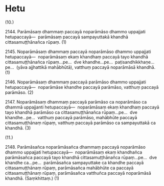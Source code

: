 # Hetu

(10.)

2144\. Parāmāsaṃ dhammaṃ paccayā noparāmāso dhammo uppajjati hetupaccayā—  parāmāsaṃ paccayā sampayuttakā khandhā cittasamuṭṭhānañca rūpaṃ. (1)

2145\. Noparāmāsaṃ dhammaṃ paccayā noparāmāso dhammo uppajjati hetupaccayā—  noparāmāsaṃ ekaṃ khandhaṃ paccayā tayo khandhā cittasamuṭṭhānañca rūpaṃ…pe…  dve khandhe…pe…  paṭisandhikkhaṇe…pe…  (yāva ajjhattikā mahābhūtā), vatthuṃ paccayā noparāmāsā khandhā. (1)

2146\. Noparāmāsaṃ dhammaṃ paccayā parāmāso dhammo uppajjati hetupaccayā—  noparāmāse khandhe paccayā parāmāso, vatthuṃ paccayā parāmāso. (2)

2147\. Noparāmāsaṃ dhammaṃ paccayā parāmāso ca noparāmāso ca dhammā uppajjanti hetupaccayā—  noparāmāsaṃ ekaṃ khandhaṃ paccayā tayo khandhā parāmāso ca cittasamuṭṭhānañca rūpaṃ…pe…  dve khandhe…pe…  vatthuṃ paccayā parāmāso, mahābhūte paccayā cittasamuṭṭhānaṃ rūpaṃ, vatthuṃ paccayā parāmāso ca sampayuttakā ca khandhā. (3)

(11.)

2148\. Parāmāsañca noparāmāsañca dhammaṃ paccayā noparāmāso dhammo uppajjati hetupaccayā—  noparāmāsaṃ ekaṃ khandhañca parāmāsañca paccayā tayo khandhā cittasamuṭṭhānañca rūpaṃ…pe…  dve khandhe ca…pe…  parāmāsañca sampayuttake ca khandhe paccayā cittasamuṭṭhānaṃ rūpaṃ, parāmāsañca mahābhūte ca paccayā cittasamuṭṭhānaṃ rūpaṃ, parāmāsañca vatthuñca paccayā noparāmāsā khandhā. (Saṃkhittaṃ.) (1)
